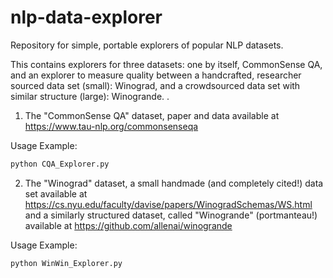 # nlp-data-explorer
Repository for simple, portable explorers of popular NLP datasets.

This contains explorers for three datasets: one by itself, CommonSense QA, and an explorer to measure quality between
a handcrafted, researcher sourced data set (small): Winograd,  and a crowdsourced data set with similar 
structure (large): Winogrande.
.

1. The "CommonSense QA" dataset, paper and data available at https://www.tau-nlp.org/commonsenseqa

Usage Example:

```python
python CQA_Explorer.py
```


2. The "Winograd" dataset, a small handmade (and completely cited!) data set available at https://cs.nyu.edu/faculty/davise/papers/WinogradSchemas/WS.html and
a similarly structured dataset, called "Winogrande" (portmanteau!) available at https://github.com/allenai/winogrande 

Usage Example:

```python
python WinWin_Explorer.py
```
